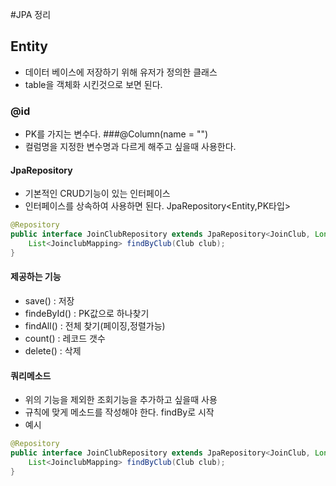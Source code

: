#JPA 정리
## Entity
+ 데이터 베이스에 저장하기 위해 유저가 정의한 클래스
+ table을 객체화 시킨것으로 보면 된다.
### @id
+ PK를 가지는 변수다.
###@Column(name = "")
+ 컬럼명을 지정한 변수명과 다르게 해주고 싶을때 사용한다.

#### JpaRepository
 + 기본적인 CRUD기능이 있는 인터페이스
 + 인터페이스를 상속하여  사용하면 된다. JpaRepository<Entity,PK타입>
```java
@Repository
public interface JoinClubRepository extends JpaRepository<JoinClub, Long> {
    List<JoinclubMapping> findByClub(Club club);
}
```
#### 제공하는 기능
+ save() : 저장
+ findeById() : PK값으로 하나찾기
+ findAll() : 전체 찾기(페이징,정렬가능)
+ count() : 레코드 갯수 
+ delete() : 삭제
#### 쿼리메소드
+ 위의 기능을 제외한 조회기능을 추가하고 싶을때 사용
+ 규칙에 맞게 메소드를 작성해야 한다.
findBy로 시작
+ 예시
```java
@Repository
public interface JoinClubRepository extends JpaRepository<JoinClub, Long> {
    List<JoinclubMapping> findByClub(Club club);
}
```




